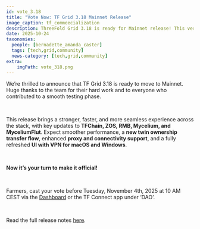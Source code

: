 ```yaml
---
id: vote_3.18
title: "Vote Now: TF Grid 3.18 Mainnet Release"
image_caption: tf_commeecialization
description: ThreeFold Grid 3.18 is ready for Mainnet release! This version brings major improvements in performance, stability, and user experience across the entire ThreeFold stack, including TFChain, ZOS, RMB, Mycelium, and MyceliumFlut.
date: 2025-10-24
taxonomies:
  people: [bernadette_amanda_caster]
  tags: [tech,grid,community]
  news-category: [tech,grid,community]
extra:
    imgPath: vote_318.png
---
```


We’re thrilled to announce that TF Grid 3.18 is ready to move to Mainnet. Huge thanks to the team for their hard work and to everyone who contributed to a smooth testing phase.

<br/>

This release brings a stronger, faster, and more seamless experience across the stack, with key updates to **TFChain, ZOS, RMB, Mycelium, and MyceliumFlut**. Expect smoother performance, a **new twin ownership transfer flow**, enhanced **proxy and connectivity support**, and a fully refreshed **UI with VPN for macOS and Windows**.

</br>

**Now it’s your turn to make it official!** 

</br>

Farmers, cast your vote before Tuesday, November 4th, 2025 at 10 AM CEST via the [Dashboard](http://dashboard.grid.tf/) or the TF Connect app under ‘DAO’.

</br>

Read the full release notes [here](https://forum.threefold.io/t/gep-tfgrid-mainnet-release-3-18/4655).